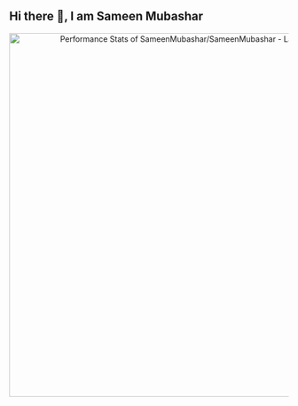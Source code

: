 ## Hi there 👋, I am Sameen Mubashar

<!--
**SameenMubashar/SameenMubashar** is a ✨ _special_ ✨ repository because its `README.md` (this file) appears on your GitHub profile.

Here are some ideas to get you started:

- 🔭 I’m currently working on ...
- 🌱 I’m currently learning ...
- 👯 I’m looking to collaborate on ...
- 🤔 I’m looking for help with ...
- 💬 Ask me about ...
- 📫 How to reach me: ...
- 😄 Pronouns: ...
- ⚡ Fun fact: ...
-->




<a href="https://next.ossinsight.io/widgets/official/compose-last-28-days-stats?repo_id=834931579" target="_blank" style="display: block" align="center">
  <picture>
    <source media="(prefers-color-scheme: dark)" srcset="https://next.ossinsight.io/widgets/official/compose-last-28-days-stats/thumbnail.png?repo_id=834931579&image_size=auto&color_scheme=dark" width="655" height="auto">
    <img alt="Performance Stats of SameenMubashar/SameenMubashar - Last 28 days" src="https://next.ossinsight.io/widgets/official/compose-last-28-days-stats/thumbnail.png?repo_id=834931579&image_size=auto&color_scheme=light" width="655" height="auto">
  </picture>
</a>


